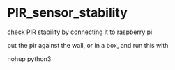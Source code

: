 # PIR_sensor_stability
check PIR stability by connecting it to raspberry pi

put the pir against the wall, or in a box, and run this with 

nohup python3 <script>.py >& log &
  
this will put pir vss in high z, then with 0v, and check for false alarm. the high z might not be that good and you still will have 1.5v at the pir vcc vss

at the output you will be able to see how much time it takes for the reset to be stable

connect PIR vcc to 5v, PIR vss to 2, and trigger to port 3. (note that ports 2 and 3 has pull up so don’t switch to them)

note that PIR need 5v. can work a while with 3.3v but with false alarm about once a day 

connect led vcc to 4 and vss to gnd


you can parse the log by 

cat log |grep hash_format|grep -o "{'.*"

cat log |grep -Po 'seconds_from_reset[^,]*'|sort -n -k2 -t:
